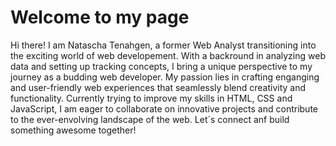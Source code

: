 # Welcome to my page

Hi there! I am Natascha Tenahgen, a former Web Analyst transitioning into the exciting world of web developement. With a backround in analyzing web data and setting up tracking concepts, I bring a unique perspective to my journey as a budding web developer. My passion lies in crafting enganging and user-friendly web experiences that seamlessly blend creativity and functionality. Currently trying to improve my skills in HTML, CSS and JavaScript, I am eager to collaborate on innovative projects and contribute to the ever-envolving landscape of the web. Let´s connect anf build something awesome together!


